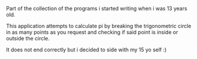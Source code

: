 Part of the collection of the programs i started writing when i was 13 years old.

This application attempts to calculate pi by breaking the trigonometric circle in as many points
as you request and checking if said point is inside or outside the circle. 

It does not end correctly but i decided to side with my 15 yo self :)